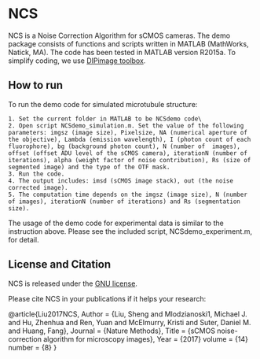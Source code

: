 # NCS

NCS is a Noise Correction Algorithm for sCMOS cameras. The demo package consists of functions and scripts written in MATLAB (MathWorks, Natick, MA). The code has been tested in MATLAB version R2015a. To simplify coding, we use [DIPimage toolbox](http://www.diplib.org/). 

## How to run
To run the demo code for simulated microtubule structure:

	1. Set the current folder in MATLAB to be NCSdemo code\ 
	2. Open script NCSdemo_simulation.m. Set the value of the following parameters: imgsz (image size), Pixelsize, NA (numerical aperture of the objective), Lambda (emission wavelength), I (photon count of each fluorophore), bg (background photon count), N (number of  images), offset (offset ADU level of the sCMOS camera), iterationN (number of iterations), alpha (weight factor of noise contribution), Rs (size of segmented image) and the type of the OTF mask.
	3. Run the code. 
	4. The output includes: imsd (sCMOS image stack), out (the noise corrected image).
	5. The computation time depends on the imgsz (image size), N (number of images), iterationN (number of iterations) and Rs (segmentation size). 
  
The usage of the demo code for experimental data is similar to the instruction above. Please see the included script, NCSdemo_experiment.m, for detail. 

## License and Citation
NCS is released under the [GNU license](https://github.com/HuanglabPurdue/NCS/edit/master/LICENSE).

Please cite NCS in your publications if it helps your research:

   @article{Liu2017NCS,
     Author = {Liu, Sheng and Mlodzianoski1, Michael J. and Hu, Zhenhua and Ren, Yuan and McElmurry, Kristi and Suter, Daniel M. and Huang, Fang},
     Journal = {Nature Methods},
     Title = {sCMOS noise-correction algorithm for microscopy images},
     Year = {2017}
     volume = {14}
     number = {8}
   }

